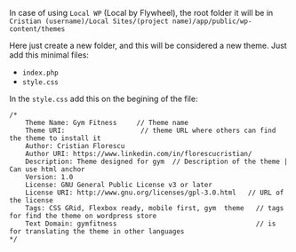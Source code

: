 In case of using `Local WP` (Local by Flywheel), the root folder it will be in `Cristian (username)/Local Sites/(project name)/app/public/wp-content/themes`

Here just create a new folder, and this will be considered a new theme.
Just add this minimal files:
- `index.php`
- `style.css`

In the `style.css` add this on the begining of the file:

```
/*
    Theme Name: Gym Fitness     // Theme name
    Theme URI:                   // theme URL where others can find the theme to install it
    Author: Cristian Florescu   
    Author URI: https://www.linkedin.com/in/florescucristian/  
    Description: Theme designed for gym  // Description of the theme | Can use html anchor
    Version: 1.0
    License: GNU General Public License v3 or later
    License URI: http://www.gnu.org/licenses/gpl-3.0.html   // URL of the license
    Tags: CSS GRid, Flexbox ready, mobile first, gym  theme   // tags for find the theme on wordpress store
    Text Domain: gymfitness                                   // is for translating the theme in other languages
*/
```